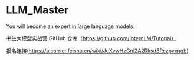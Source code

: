 # LLM_Master

You will become an expert in large language models.

书生大模型实战营 GitHub 仓库（https://github.com/InternLM/Tutorial）

报名连接(https://aicarrier.feishu.cn/wiki/JuXvwHzGni2A2Rksd8Rczpvxngb)
